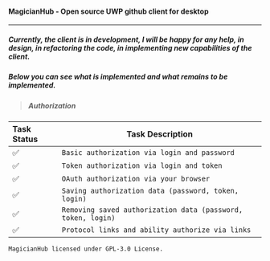 #### MagicianHub - Open source UWP github client for desktop

---

##### Currently, the client is in development, I will be happy for any help, in design, in refactoring the code, in implementing new capabilities of the client.
##### Below you can see what is implemented and what remains to be implemented.

> ##### Authorization

| Task Status | Task Description |
| :--- | --- |
| ✅ | `Basic authorization via login and password` |
| ✅ | `Token authorization via login and token` |
| ✅ | `OAuth authorization via your browser` |
| ✅ | `Saving authorization data (password, token, login)` |
| ✅ | `Removing saved authorization data (password, token, login)` |
| ✅ | `Protocol links and ability authorize via links` |

```
MagicianHub licensed under GPL-3.0 License.
```